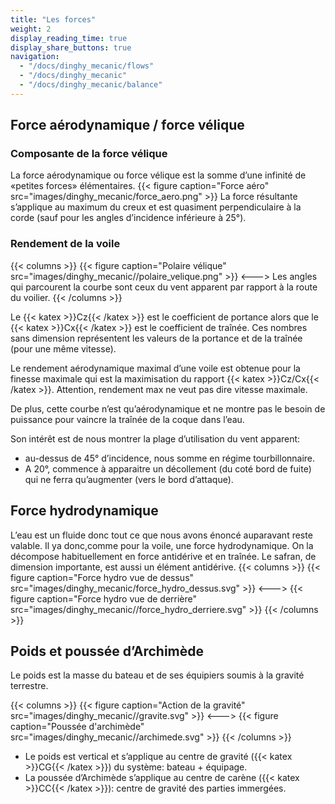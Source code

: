 ```yaml
---
title: "Les forces"
weight: 2
display_reading_time: true
display_share_buttons: true
navigation:
  - "/docs/dinghy_mecanic/flows"
  - "/docs/dinghy_mecanic"
  - "/docs/dinghy_mecanic/balance"
---
```

## Force aérodynamique / force vélique

### Composante de la force vélique
La force aérodynamique ou force vélique est la somme d’une infinité de «petites forces» élémentaires.
{{< figure caption="Force aéro" src="images/dinghy_mecanic/force_aero.png" >}}
La force résultante s’applique au maximum du creux et est quasiment perpendiculaire à la corde (sauf pour les angles d’incidence inférieure à 25°).

### Rendement de la voile
{{< columns >}}
{{< figure caption="Polaire vélique" src="images/dinghy_mecanic//polaire_velique.png" >}}
<--->
Les angles qui parcourent la courbe sont ceux du vent apparent par rapport à la route du voilier.
{{< /columns >}}

Le {{< katex >}}Cz{{< /katex >}} est le coefficient de portance alors que le {{< katex >}}Cx{{< /katex >}} est le coefficient de traînée.
Ces nombres sans dimension représentent les valeurs de la portance et de la traînée (pour une même vitesse).

Le rendement aérodynamique maximal d’une voile est obtenue pour la finesse maximale qui est la maximisation du rapport {{< katex >}}Cz/Cx{{< /katex >}}. Attention, rendement max ne veut pas dire vitesse maximale.

De plus, cette courbe n’est qu’aérodynamique et ne montre pas le besoin de puissance pour vaincre la traînée de la coque dans l’eau.

Son intérêt est de nous montrer la plage d’utilisation du vent apparent:

- au-dessus de 45° d’incidence, nous somme en régime tourbillonnaire.
- A 20°, commence à apparaitre un décollement (du coté bord de fuite) qui ne ferra qu’augmenter (vers le bord d’attaque).

## Force hydrodynamique

L’eau est un fluide donc tout ce que nous avons énoncé auparavant reste valable. Il ya donc,comme pour la voile, une force hydrodynamique. On la décompose habituellement en force antidérive et en traînée.
Le safran, de dimension importante, est aussi un élément antidérive.
{{< columns >}}
{{< figure caption="Force hydro vue de dessus" src="images/dinghy_mecanic/force_hydro_dessus.svg" >}}
<--->
{{< figure caption="Force hydro vue de derrière" src="images/dinghy_mecanic//force_hydro_derriere.svg" >}}
{{< /columns >}}

## Poids et poussée d’Archimède
Le poids est la masse du bateau et de ses équipiers soumis à la gravité terrestre.

{{< columns >}}
{{< figure caption="Action de la gravité" src="images/dinghy_mecanic//gravite.svg" >}}
<--->
{{< figure caption="Poussée d'archimède" src="images/dinghy_mecanic//archimede.svg" >}}
{{< /columns >}}

- Le poids est vertical et s’applique au centre de gravité ({{< katex >}}CG{{< /katex >}}) du système: bateau + équipage.
- La poussée d’Archimède s’applique au centre de carène ({{< katex >}}CC{{< /katex >}}): centre de gravité des parties immergées.
